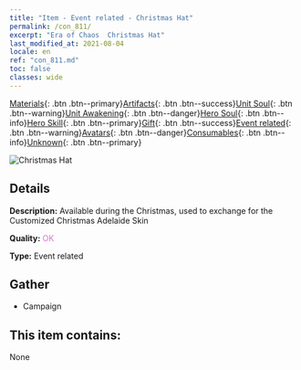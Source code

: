 ```yaml
---
title: "Item - Event related - Christmas Hat"
permalink: /con_811/
excerpt: "Era of Chaos  Christmas Hat"
last_modified_at: 2021-08-04
locale: en
ref: "con_811.md"
toc: false
classes: wide
---
```

 [Materials](/Items/){: .btn .btn--primary}[Artifacts](/Items/Artifacts/){: .btn .btn--success}[Unit Soul](/Items/UnitSoul/){: .btn .btn--warning}[Unit Awakening](/Items/UnitAwakening/){: .btn .btn--danger}[Hero Soul](/Items/HeroSoul/){: .btn .btn--info}[Hero Skill](/Items/HeroSkill/){: .btn .btn--primary}[Gift](/Items/Gift/){: .btn .btn--success}[Event related](/Items/Events/){: .btn .btn--warning}[Avatars](/Items/Avatars/){: .btn .btn--danger}[Consumables](/Items/Consumables/){: .btn .btn--info}[Unknown](/Items/Unknown/){: .btn .btn--primary}

 ![Christmas Hat](/images/t/i_3069.png)

## Details
 **Description:** Available during the Christmas, used to exchange for the Customized Christmas Adelaide Skin

 **Quality:** <span style="color: #DA70D6">OK</span>

 **Type:** Event related

## Gather

*    Campaign 

## This item contains:

  None

